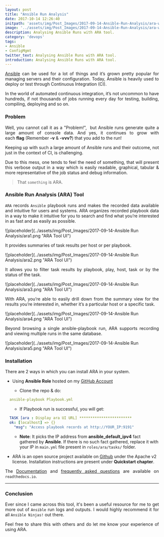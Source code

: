 ```yaml
---
layout: post
title: "Ansible Run Analysis"
date: 2017-10-14 12:26:40
initpath: 'assets/img/Post_Images/2017-09-14-Ansible-Run-Analysis/ara-with-icon.png'
image: '../assets/img/Post_Images/2017-09-14-Ansible-Run-Analysis/ara-with-icon.png'
description: Analysing Ansible Runs with ARA tool.
category: 'devops'
tags:
- Ansible
- ConfigMgmt
twitter_text: Analysing Ansible Runs with ARA tool.
introduction: Analysing Ansible Runs with ARA tool.
---
```

<p align="justify"><a href="https://www.ansible.com/">Ansible</a> can be used for a lot of things and it’s grown pretty popular for managing servers and their configuration. Today, Ansible is heavily used to deploy or test through Continuous Integration (CI). </p>

<p align="justify">In the world of automated continuous integration, it’s not uncommon to have hundreds, if not thousands of jobs running every day for testing, building, compiling, deploying and so on. </p>

### Problem

<p align="justify">Well, you cannot call it as a "Problem!",  but Ansible runs generate quite a large amount of console data. And yes, it continues to grow with each <b>flag</b> (Remember <b>-v</b> & <b>-vvv?</b>) that you add to the run! </p> 

<p align="justify">Keeping up with such a large amount of Ansible runs and their outcome, not just in the context of CI, is challenging. </p>

<p align="justify">Due to this mess, one tends to feel the need of something, that will present this verbose output in a way which is easily readable, graphical, tabular & more representative of the job status and debug information. </p>

> That `something` is ARA.

### Ansible Run Analysis (ARA) Tool

<p align="justify"><code>ARA</code> records <code>Ansible</code> playbook runs and makes the recorded data available and intuitive for users and systems. ARA organizes recorded playbook data in a way to make it intuitive for you to search and find what you’re interested in as fast and as easily as possible. </p>

![placeholder](../assets/img/Post_Images/2017-09-14-Ansible Run Analysis/ara1.png "ARA Tool UI")

<p align="justify">It provides summaries of task results per host or per playbook. </p>

![placeholder](../assets/img/Post_Images/2017-09-14-Ansible Run Analysis/ara2.png "ARA Tool UI")

<p align="justify">It allows you to filter task results by playbook, play, host, task or by the status of the task. </p>

![placeholder](../assets/img/Post_Images/2017-09-14-Ansible Run Analysis/ara3.png "ARA Tool UI")

<p align="justify">With ARA, you’re able to easily drill down from the summary view for the results you’re interested in, whether it’s a particular host or a specific task. </p>

![placeholder](../assets/img/Post_Images/2017-09-14-Ansible Run Analysis/ara4.png "ARA Tool UI")

<p align="justify">Beyond browsing a single ansible-playbook run, ARA supports recording and viewing multiple runs in the same database. </p>

![placeholder](../assets/img/Post_Images/2017-09-14-Ansible Run Analysis/ara5.png "ARA Tool UI")

### Installation

<p align="justify">There are 2 ways in which you can install ARA in your system. </p>


* Using <b>Ansible Role</b> hosted on my <a href="https://github.com/AjinkyaBapat/Ansible-Run-Analyser">GitHub Account </a>

<ul><ul>
<li>Clone the repo & do:</li>
</ul></ul>

````yaml
  ansible-playbook Playbook.yml
````
<ul><ul>
<li>If Playbook run is successful, you will get: </li>
</ul></ul>

````yaml
  TASK [ara : Display ara UI URL] ************************
  ok: [localhost] => {}
    "msg": "Access playbook records at http://YOUR_IP:9191" 
````
<ul><ul>
<li><b>Note</b>: It picks the IP address from <b>ansible_default_ipv4</b> fact gathered by <b>Ansible</b>. If there is no such fact gathered, replace it with your IP in <code>main.yml</code> file present in <code>roles/ara/tasks/</code> folder. </li>
</ul></ul>

* ARA is an open source project available on <a href="https://github.com/dmsimard/ara">Github</a> under the Apache v2 license. Installation instructions are present under <b>Quickstart chapter</b>.


<p align="justify">The <a href="http://ara.readthedocs.io/en/latest/">Documentation</a> and <a href="http://ara.readthedocs.io/en/latest/faq.html">frequently asked questions</a> are available on <code>readthedocs.io</code>. </p>

-----
### Conclusion

<p align="justify">Ever since I came across this tool, it's been a useful resource for me to get more out of <code>Ansible</code> run logs and outputs. I would highly recommend it for all <code>Ansible Ninjas!</code> out there. </p>

<p align="justify">Feel free to share this with others and do let me know your experience of using ARA. </p>